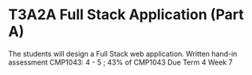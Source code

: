 # T3A2A Full Stack Application (Part A)
The students will design a Full Stack web application.	Written hand-in assessment	CMP1043: 4 - 5 ;	43% of CMP1043
Due Term 4 Week 7
